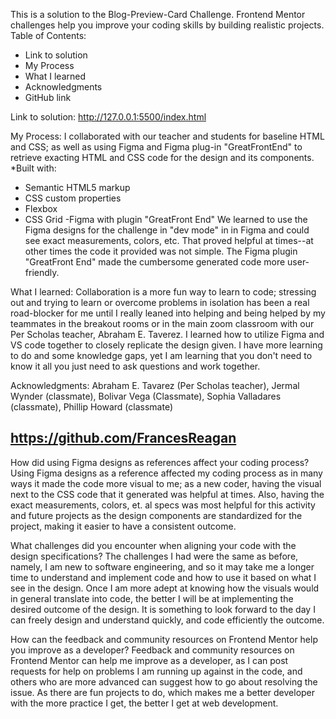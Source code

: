 This is a solution to the Blog-Preview-Card Challenge. Frontend Mentor challenges help you improve your coding skills by building realistic projects. 
Table of Contents:
  - Link to solution
  - My Process
  - What I learned
  - Acknowledgments
  - GitHub link

Link to solution:
http://127.0.0.1:5500/index.html

My Process: 
  I collaborated with our teacher and students for baseline HTML and CSS; as well as using Figma and Figma plug-in "GreatFrontEnd" to retrieve exacting HTML and
  CSS code for the design and its components.
  *Built with: 
  - Semantic HTML5 markup
  - CSS custom properties
  - Flexbox
  - CSS Grid
  -Figma with plugin "GreatFront End"
We learned to use the Figma designs for the challenge in "dev mode" in in Figma and could see exact measurements, colors, etc. That proved helpful at times--at other times the 
code it provided was not simple. The Figma plugin "GreatFront End" made the cumbersome generated code more user-friendly.

What I learned:
  Collaboration is a more fun way to learn to code; stressing out and trying to learn or overcome problems in isolation has been a real road-blocker for me until I 
  really leaned into helping and being helped by my teammates in the breakout rooms or in the main zoom classroom with our Per Scholas teacher, Abraham E. Taverez.
  I learned how to utilize Figma and VS code together to closely replicate the design given. I have more learning to do and some knowledge gaps, yet I am learning that
  you don't need to know it all you just need to ask questions and work together.

Acknowledgments: Abraham E. Tavarez (Per Scholas teacher), Jermal Wynder (classmate), Bolivar Vega (Classmate), Sophia Valladares (classmate), Phillip Howard (classmate)

https://github.com/FrancesReagan
-------------------------------------------------
How did using Figma designs as references affect your coding process?
Using Figma designs as a reference affected my coding process as in many ways it made the code more visual to me; as a new coder, having the visual next to the CSS code that it 
generated was helpful at times. Also, having the exact measurements, colors, et. al specs was most helpful for this activity and future projects as the design components
are standardized for the project, making it easier to have a consistent outcome. 

What challenges did you encounter when aligning your code with the design specifications?  The challenges I had were the same as before,  namely, I am new to software engineering, and so it may take me a longer time to understand and implement code and how to use it based on what I see in the design. Once I am more adept at knowing how the visuals would
in general translate into code, the better I will be at implementing the desired outcome of the design. It is something to look forward to the day I can freely design and understand 
quickly, and code efficiently the outcome.

How can the feedback and community resources on Frontend Mentor help you improve as a developer?
Feedback and community resources on Frontend Mentor can help me improve as a developer, as I can post requests for help on problems I am running up against in the code, and others who are more advanced can suggest how to go about resolving the issue.  As there are fun projects to do, which makes me a better developer with the more practice I 
get, the better I get at web development.

